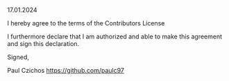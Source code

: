 17.01.2024

I hereby agree to the terms of the Contributors License

I furthermore declare that I am authorized and able to make this
agreement and sign this declaration.

Signed,

Paul Czichos
https://github.com/paulc97
